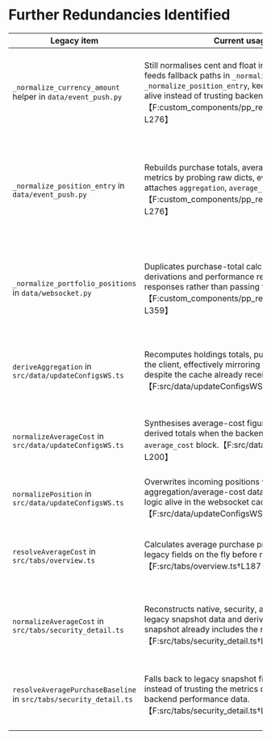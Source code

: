 # Further Redundancies Identified

| Legacy item | Current usage / behaviour | Replacement or preferred implementation |
| --- | --- | --- |
| `_normalize_currency_amount` helper in `data/event_push.py` | Still normalises cent and float inputs for portfolio events and feeds fallback paths in `_normalize_portfolio_value_entry` and `_normalize_position_entry`, keeping duplicate rounding logic alive instead of trusting backend-normalised values.【F:custom_components/pp_reader/data/event_push.py†L40-L276】 | Remove bespoke conversion in favour of the backend supplied EUR amounts that already pass through the shared currency helpers (`cent_to_eur`, `round_currency`) and the aggregation/average-cost data produced by `compute_holdings_aggregation` and `select_average_cost`.【F:.docs/TODO_redundancy_cleanup_plan.md†L120-L166】【F:custom_components/pp_reader/data/aggregations.py†L86-L330】 |
| `_normalize_position_entry` in `data/event_push.py` | Rebuilds purchase totals, average prices and performance metrics by probing raw dicts, even though the backend now attaches `aggregation`, `average_cost` and `performance` payloads.【F:custom_components/pp_reader/data/event_push.py†L146-L276】 | Read the prepared `aggregation`, `average_cost` and `performance` objects directly, which are already generated by `compute_holdings_aggregation`, `select_average_cost` and `select_performance_metrics`, eliminating manual fallbacks.【F:.docs/TODO_redundancy_cleanup_plan.md†L120-L166】【F:custom_components/pp_reader/data/aggregations.py†L86-L330】【F:custom_components/pp_reader/data/performance.py†L83-L194】 |
| `_normalize_portfolio_positions` in `data/websocket.py` | Duplicates purchase-total calculations, average-price derivations and performance recomputation for websocket responses rather than passing through backend payloads.【F:custom_components/pp_reader/data/websocket.py†L272-L359】 | Streamline the serializer to forward the backend-provided `average_cost`, `aggregation` and `performance` blocks, matching the cleanup plan for step 6d/7d.【F:.docs/TODO_redundancy_cleanup_plan.md†L152-L217】【F:custom_components/pp_reader/data/aggregations.py†L86-L330】【F:custom_components/pp_reader/data/performance.py†L83-L194】 |
| `deriveAggregation` in `src/data/updateConfigsWS.ts` | Recomputes holdings totals, purchase sums and averages on the client, effectively mirroring the backend aggregation despite the cache already receiving an `aggregation` object.【F:src/data/updateConfigsWS.ts†L72-L143】 | Trust the backend aggregation from `HoldingsAggregation` and drop the client-side reconstruction per plan step 6h/5j, using the supplied payload as-is.【F:.docs/TODO_redundancy_cleanup_plan.md†L130-L181】【F:custom_components/pp_reader/data/aggregations.py†L86-L330】 |
| `normalizeAverageCost` in `src/data/updateConfigsWS.ts` | Synthesises average-cost figures from legacy fields and derived totals when the backend already exports a structured `average_cost` block.【F:src/data/updateConfigsWS.ts†L146-L200】 | Consume the backend `AverageCostPayload` emitted via `select_average_cost` without recomputing values on the client, matching steps 6c–6h.【F:.docs/TODO_redundancy_cleanup_plan.md†L140-L181】【F:custom_components/pp_reader/data/aggregations.py†L209-L330】 |
| `normalizePosition` in `src/data/updateConfigsWS.ts` | Overwrites incoming positions with the recomputed aggregation/average-cost data, keeping legacy normalisation logic alive in the websocket cache.【F:src/data/updateConfigsWS.ts†L202-L228】 | Preserve the server-provided structures and only perform minimal shape validation, as outlined for the websocket update handlers in step 6h and performance harmonisation in step 7i.【F:.docs/TODO_redundancy_cleanup_plan.md†L177-L243】 |
| `resolveAverageCost` in `src/tabs/overview.ts` | Calculates average purchase prices from holdings, totals and legacy fields on the fly before rendering purchase-price cells.【F:src/tabs/overview.ts†L187-L288】 | Use the `average_cost` object from the API (sourced from `select_average_cost`) directly when rendering, in line with the dashboard migration tasks in step 6i.【F:.docs/TODO_redundancy_cleanup_plan.md†L182-L196】【F:custom_components/pp_reader/data/aggregations.py†L209-L330】 |
| `normalizeAverageCost` in `src/tabs/security_detail.ts` | Reconstructs native, security, account and EUR averages from legacy snapshot data and derived totals even though the snapshot already includes the new `average_cost` payload.【F:src/tabs/security_detail.ts†L160-L254】 | Rely on the snapshot’s `average_cost` structure populated by the backend helper chain to avoid recomputation, following step 6j of the cleanup plan.【F:.docs/TODO_redundancy_cleanup_plan.md†L187-L248】【F:custom_components/pp_reader/data/aggregations.py†L209-L330】 |
| `resolveAveragePurchaseBaseline` in `src/tabs/security_detail.ts` | Falls back to legacy snapshot fields to derive a chart baseline instead of trusting the metrics derived from `average_cost` and backend performance data.【F:src/tabs/security_detail.ts†L1825-L2047】 | Base the history baseline on the backend-supplied metrics (`average_cost`, `performance`) without recomputing, aligning with steps 6j and 7j that centralise these calculations.【F:.docs/TODO_redundancy_cleanup_plan.md†L187-L248】【F:custom_components/pp_reader/data/performance.py†L83-L194】 |
